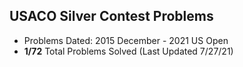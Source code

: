 ## USACO Silver Contest Problems

- Problems Dated: 2015 December - 2021 US Open
- **1/72** Total Problems Solved (Last Updated 7/27/21)
